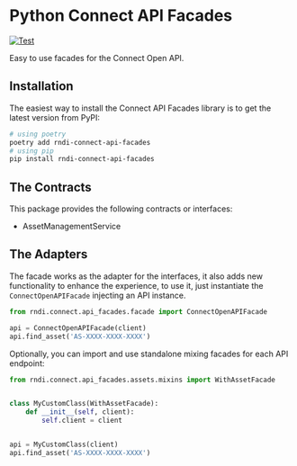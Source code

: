 # Python Connect API Facades

[![Test](https://github.com/othercodes/python-connect-api-facades/actions/workflows/test.yml/badge.svg)](https://github.com/othercodes/python-connect-api-facades/actions/workflows/test.yml)

Easy to use facades for the Connect Open API.

## Installation

The easiest way to install the Connect API Facades library is to get the latest version from PyPI:

```bash
# using poetry
poetry add rndi-connect-api-facades
# using pip
pip install rndi-connect-api-facades
```

## The Contracts

This package provides the following contracts or interfaces:

* AssetManagementService

## The Adapters

The facade works as the adapter for the interfaces, it also adds new functionality to enhance the experience, to use it,
just instantiate the `ConnectOpenAPIFacade` injecting an API instance.

```python
from rndi.connect.api_facades.facade import ConnectOpenAPIFacade

api = ConnectOpenAPIFacade(client)
api.find_asset('AS-XXXX-XXXX-XXXX')
```

Optionally, you can import and use standalone mixing facades for each API endpoint:

```python
from rndi.connect.api_facades.assets.mixins import WithAssetFacade


class MyCustomClass(WithAssetFacade):
    def __init__(self, client):
        self.client = client


api = MyCustomClass(client)
api.find_asset('AS-XXXX-XXXX-XXXX')
```
